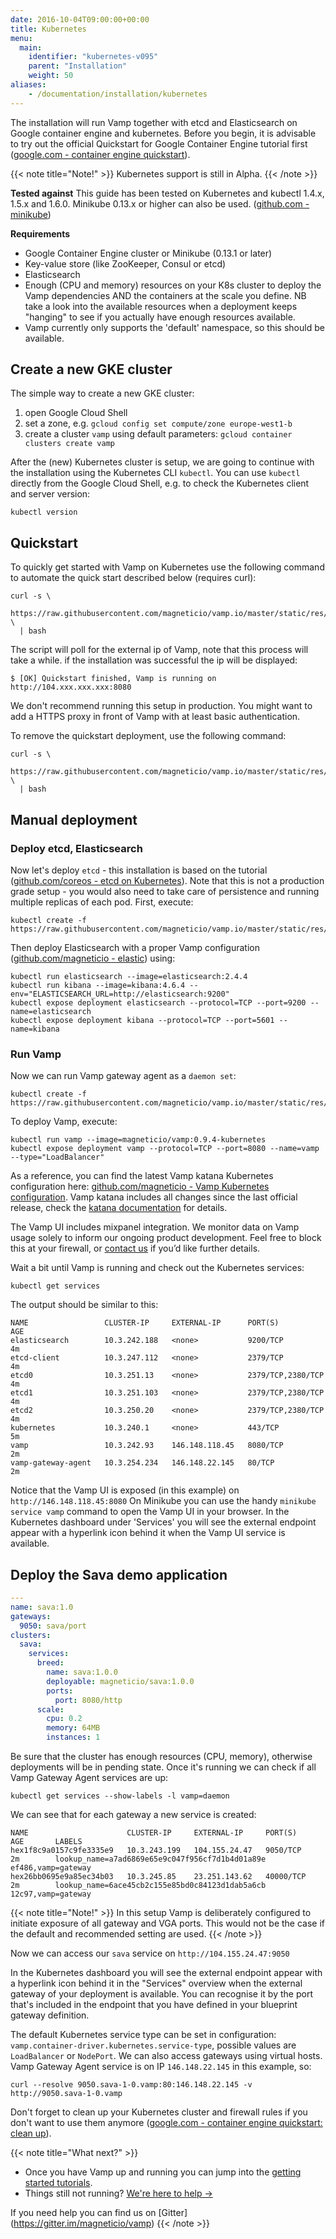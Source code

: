 ```yaml
---
date: 2016-10-04T09:00:00+00:00
title: Kubernetes
menu:
  main:
    identifier: "kubernetes-v095"
    parent: "Installation"
    weight: 50
aliases:
    - /documentation/installation/kubernetes
---
```


The installation will run Vamp together with etcd and Elasticsearch on Google container engine and kubernetes. Before you begin, it is advisable to try out the official Quickstart for Google Container Engine tutorial first ([google.com - container engine quickstart](https://cloud.google.com/container-engine/docs/quickstart)).  

{{< note title="Note!" >}}
Kubernetes support is still in Alpha.
{{< /note >}}

**Tested against**
This guide has been tested on Kubernetes and kubectl 1.4.x, 1.5.x and 1.6.0. Minikube 0.13.x or higher can also be used. ([github.com - minikube](https://github.com/kubernetes/minikube))

**Requirements**

* Google Container Engine cluster or Minikube (0.13.1 or later)
* Key-value store (like ZooKeeper, Consul or etcd)
* Elasticsearch
* Enough (CPU and memory) resources on your K8s cluster to deploy the Vamp dependencies AND the containers at the scale you define. NB take a look into the available resources when a deployment keeps "hanging" to see if you actually have enough resources available.
* Vamp currently only supports the 'default' namespace, so this should be available.

## Create a new GKE cluster

The simple way to create a new GKE cluster:

1. open Google Cloud Shell
2. set a zone, e.g. `gcloud config set compute/zone europe-west1-b`
3. create a cluster `vamp` using default parameters: `gcloud container clusters create vamp`

After the (new) Kubernetes cluster is setup, we are going to continue with the installation using the Kubernetes CLI `kubectl`.
You can use `kubectl` directly from the Google Cloud Shell, e.g. to check the Kubernetes client and server version:

```
kubectl version
```
## Quickstart

To quickly get started with Vamp on Kubernetes use the following command to automate the quick start described below (requires curl):

```
curl -s \
  https://raw.githubusercontent.com/magneticio/vamp.io/master/static/res/v0.9.5/vamp_kube_quickstart.sh \
  | bash
```
The script will poll for the external ip of Vamp, note that this process will take a while. if the installation was successful the ip will be displayed:

```
$ [OK] Quickstart finished, Vamp is running on http://104.xxx.xxx.xxx:8080
```

We don't recommend running this setup in production. You might want to add a HTTPS proxy in front of Vamp with at least basic authentication.

To remove the quickstart deployment, use the following command:

```
curl -s \
  https://raw.githubusercontent.com/magneticio/vamp.io/master/static/res/v0.9.5/vamp_kube_uninstall.sh \
  | bash
```

## Manual deployment

### Deploy etcd, Elasticsearch

Now let's deploy `etcd` - this installation is based on the tutorial ([github.com/coreos - etcd on Kubernetes](https://github.com/coreos/etcd/tree/master/hack/kubernetes-deploy)).  Note that this is not a production grade setup - you would also need to take care of persistence and running multiple replicas of each pod.
First, execute:

```
kubectl create -f https://raw.githubusercontent.com/magneticio/vamp.io/master/static/res/v0.9.5/etcd.yml
```

Then deploy Elasticsearch with a proper Vamp configuration ([github.com/magneticio - elastic](https://github.com/magneticio/elastic)) using:

```
kubectl run elasticsearch --image=elasticsearch:2.4.4
kubectl run kibana --image=kibana:4.6.4 --env="ELASTICSEARCH_URL=http://elasticsearch:9200"
kubectl expose deployment elasticsearch --protocol=TCP --port=9200 --name=elasticsearch
kubectl expose deployment kibana --protocol=TCP --port=5601 --name=kibana
```

### Run Vamp

Now we can run Vamp gateway agent as a `daemon set`:
```
kubectl create -f https://raw.githubusercontent.com/magneticio/vamp.io/master/static/res/v0.9.5/vga.yml
```

To deploy Vamp, execute:

```
kubectl run vamp --image=magneticio/vamp:0.9.4-kubernetes
kubectl expose deployment vamp --protocol=TCP --port=8080 --name=vamp --type="LoadBalancer"
```


As a reference, you can find the latest Vamp katana  Kubernetes configuration here: [github.com/magneticio - Vamp Kubernetes configuration](https://github.com/magneticio/vamp-docker-images/blob/master/vamp-kubernetes/application.conf). Vamp katana includes all changes since the last official release, check the [katana documentation](/documentation/release-notes/katana) for details.

The Vamp UI includes mixpanel integration. We monitor data on Vamp usage solely to inform our ongoing product development. Feel free to block this at your firewall, or [contact us](contact) if you’d like further details.

Wait a bit until Vamp is running and check out the Kubernetes services:

```
kubectl get services
```


The output should be similar to this:

```
NAME                 CLUSTER-IP     EXTERNAL-IP      PORT(S)             AGE
elasticsearch        10.3.242.188   <none>           9200/TCP            4m
etcd-client          10.3.247.112   <none>           2379/TCP            4m
etcd0                10.3.251.13    <none>           2379/TCP,2380/TCP   4m
etcd1                10.3.251.103   <none>           2379/TCP,2380/TCP   4m
etcd2                10.3.250.20    <none>           2379/TCP,2380/TCP   4m
kubernetes           10.3.240.1     <none>           443/TCP             5m
vamp                 10.3.242.93    146.148.118.45   8080/TCP            2m
vamp-gateway-agent   10.3.254.234   146.148.22.145   80/TCP              2m
```

Notice that the Vamp UI is exposed (in this example) on `http://146.148.118.45:8080`
On Minikube you can use the handy `minikube service vamp` command to open the Vamp UI in your browser.
In the Kubernetes dashboard under 'Services' you will see the external endpoint appear with a hyperlink icon behind it when the Vamp UI service is available.

## Deploy the Sava demo application


```yaml
---
name: sava:1.0
gateways:
  9050: sava/port
clusters:
  sava:
    services:
      breed:
        name: sava:1.0.0
        deployable: magneticio/sava:1.0.0
        ports:
          port: 8080/http
      scale:
        cpu: 0.2       
        memory: 64MB
        instances: 1
```

Be sure that the cluster has enough resources (CPU, memory), otherwise deployments will be in pending state. Once it's running we can check if all Vamp Gateway Agent services are up:

```
kubectl get services --show-labels -l vamp=daemon
```


We can see that for each gateway a new service is created:

```
NAME                      CLUSTER-IP     EXTERNAL-IP     PORT(S)     AGE       LABELS
hex1f8c9a0157c9fe3335e9   10.3.243.199   104.155.24.47   9050/TCP    2m        lookup_name=a7ad6869e65e9c047f956cf7d1b4d01a89e
ef486,vamp=gateway
hex26bb0695e9a85ec34b03   10.3.245.85    23.251.143.62   40000/TCP   2m        lookup_name=6ace45cb2c155e85bd0c84123d1dab5a6cb
12c97,vamp=gateway
```

{{< note title="Note!" >}}
In this setup Vamp is deliberately configured to initiate exposure of all gateway and VGA ports. This would not be the case if the default and recommended setting are used.
{{< /note >}}

Now we can access our `sava` service on `http://104.155.24.47:9050`

In the Kubernetes dashboard you will see the external endpoint appear with a hyperlink icon behind it in the "Services" overview when the external gateway of your deployment is available. You can recognise it by the port that's included in the endpoint that you have defined in your blueprint gateway definition.

The default Kubernetes service type can be set in configuration: `vamp.container-driver.kubernetes.service-type`, possible values are `LoadBalancer` or `NodePort`. We can also access gateways using virtual hosts. Vamp Gateway Agent service is on IP `146.148.22.145` in this example, so:
```
curl --resolve 9050.sava-1-0.vamp:80:146.148.22.145 -v http://9050.sava-1-0.vamp
```

Don't forget to clean up your Kubernetes cluster and firewall rules  if you don't want to use them anymore ([google.com - container engine quickstart: clean up](https://cloud.google.com/container-engine/docs/quickstart#clean-up)).

{{< note title="What next?" >}}

* Once you have Vamp up and running you can jump into the [getting started tutorials](/documentation/tutorials/overview).
* Things still not running? [We're here to help →](https://github.com/magneticio/vamp/issues)

If you need help you can find us on [Gitter] (https://gitter.im/magneticio/vamp)
{{< /note >}}

